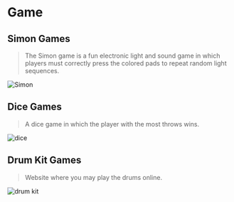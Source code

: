 # Game
## Simon Games
>The Simon game is a fun electronic light and sound game in which players must correctly press the colored pads to repeat random light sequences.

![Simon](https://user-images.githubusercontent.com/114661886/204698482-7afb9cfb-6319-4f3d-b066-d6316ef9402a.png)

## Dice Games
>A dice game in which the player with the most throws wins.

![dice](https://user-images.githubusercontent.com/114661886/204698544-98c55283-feab-4890-b54e-b2264fbc517c.png)

## Drum Kit Games
>Website where you may play the drums online.

![drum kit](https://user-images.githubusercontent.com/114661886/204698570-7b95a368-50eb-4e4f-8004-32179f1dfbac.png)
